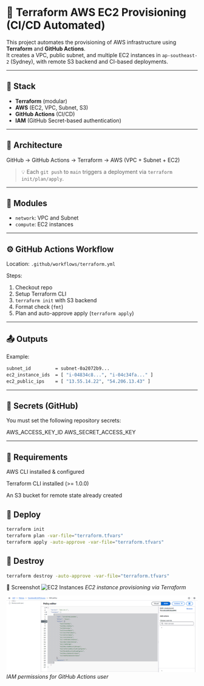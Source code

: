 # 🚀 Terraform AWS EC2 Provisioning (CI/CD Automated)

This project automates the provisioning of AWS infrastructure using **Terraform** and **GitHub Actions**.  
It creates a VPC, public subnet, and multiple EC2 instances in `ap-southeast-2` (Sydney), with remote S3 backend and CI-based deployments.

---

## 🧱 Stack

- **Terraform** (modular)
- **AWS** (EC2, VPC, Subnet, S3)
- **GitHub Actions** (CI/CD)
- **IAM** (GitHub Secret-based authentication)

---

## 📂 Architecture
GitHub → GitHub Actions → Terraform → AWS (VPC + Subnet + EC2)


> 💡 Each `git push` to `main` triggers a deployment via `terraform init/plan/apply`.

---

## 🔧 Modules

- `network`: VPC and Subnet
- `compute`: EC2 instances

---

## ⚙️ GitHub Actions Workflow

Location: `.github/workflows/terraform.yml`

Steps:

1. Checkout repo
2. Setup Terraform CLI
3. `terraform init` with S3 backend
4. Format check (`fmt`)
5. Plan and auto-approve apply (`terraform apply`)

---

## 📤 Outputs

Example:

```bash
subnet_id         = subnet-0a2072b9...
ec2_instance_ids  = [ "i-04834c8...", "i-04c34fa..." ]
ec2_public_ips    = [ "13.55.14.22", "54.206.13.43" ]
```

---

## 🔐 Secrets (GitHub)
You must set the following repository secrets:

AWS_ACCESS_KEY_ID
AWS_SECRET_ACCESS_KEY

---

## 📎 Requirements
AWS CLI installed & configured

Terraform CLI installed (>= 1.0.0)

An S3 bucket for remote state already created

## 🚀 Deploy
```bash
terraform init
terraform plan -var-file="terraform.tfvars"
terraform apply -auto-approve -var-file="terraform.tfvars"
```

## 🧹 Destroy

```bash
terraform destroy -auto-approve -var-file="terraform.tfvars"
```

📸 Screenshot
![EC2 Instances](./ec2-instance.png)
*EC2 instance provisioning via Terraform*

![IAM User Policies](./iam-user-policies.png)
*IAM permissions for GitHub Actions user*